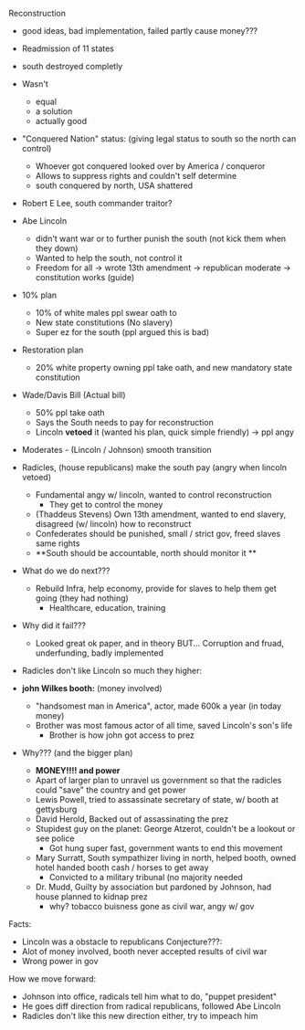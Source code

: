 Reconstruction
- good ideas, bad implementation, failed partly cause money???
- Readmission of 11 states
- south destroyed completly
- Wasn't
	- equal
	- a solution
	- actually good
- "Conquered Nation" status: (giving legal status to south so the north can control)
	- Whoever got conquered looked over by America / conqueror
	- Allows to suppress rights and couldn't self determine
	- south conquered by north, USA shattered
- Robert E Lee, south commander traitor?
- Abe Lincoln
	- didn't want war or to further punish the south (not kick them when they down)
	- Wanted to help the south, not control it
	- Freedom for all -> wrote 13th amendment -> republican moderate -> constitution works (guide)
- 10% plan
	- 10% of white males ppl swear oath to
	- New state constitutions (No slavery)
	- Super ez for the south (ppl argued this is bad)
- Restoration plan
	- 20% white property owning ppl take oath, and new mandatory state constitution
- Wade/Davis Bill (Actual bill)
	- 50% ppl take oath
	- Says the South needs to pay for reconstruction
	- Lincoln **vetoed** it (wanted his plan, quick simple friendly) -> ppl angy
- Moderates - (Lincoln / Johnson) smooth transition
- Radicles, (house republicans) make the south pay (angry when lincoln vetoed) 
	- Fundamental angy w/ lincoln, wanted to control reconstruction
		- They get to control the money 
	- (Thaddeus Stevens) Own 13th amendment, wanted to end slavery, disagreed (w/ lincoln) how to reconstruct 
	- Confederates should be punished, small / strict gov, freed slaves same rights
	- **South should be accountable, north should monitor it  **

- What do we do next???
	- Rebuild Infra, help economy, provide for slaves to help them get going (they had nothing)
		- Healthcare, education, training

- Why did it fail???
	- Looked great ok paper, and in theory BUT... Corruption and fruad, underfunding, badly implemented

- Radicles don't like Lincoln so much they higher:
- **john Wilkes booth:** (money involved)
	- "handsomest man in America", actor, made 600k a year (in today money)
	- Brother was most famous actor of all time, saved Lincoln's son's life
		- Brother is how john got access to prez
- Why??? (and the bigger plan)
	- **MONEY!!!! and power**
	- Apart of larger plan to unravel us government so that the radicles could "save" the country and get power
	- Lewis Powell, tried to assassinate secretary of state, w/ booth at gettysburg
	- David Herold, Backed out of assassinating the prez
	- Stupidest guy on the planet: George Atzerot, couldn't be a lookout or see police
		- Got hung super fast, government wants to end this movement
	- Mary Surratt, South sympathizer living in north, helped booth, owned hotel handed booth cash / horses to get away
		- Convicted to a military tribunal (no majority needed
	- Dr. Mudd, Guilty by association but pardoned by Johnson, had house planned to kidnap prez
		- why? tobacco buisness gone as civil war, angy w/ gov

Facts:
- Lincoln was a obstacle to republicans
Conjecture???:
- Alot of money involved, booth never accepted results of civil war
- Wrong power in gov

How we move forward:
- Johnson into office, radicals tell him what to do, "puppet president"
- He goes diff direction from radical republicans, followed Abe Lincoln
- Radicles don't like this new direction either, try to impeach him


